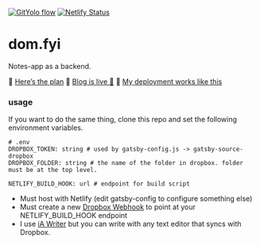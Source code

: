 [![GitYolo flow](https://img.shields.io/badge/Flow-GitYolo-ff69b4)](https://dom.fyi/2019.240) [![Netlify Status](https://api.netlify.com/api/v1/badges/8f857d1f-c68f-424f-a4d2-b473fc4ccddb/deploy-status)](https://app.netlify.com/sites/domfyi/deploys)

# dom.fyi

Notes-app as a backend.

🚀 [Here’s the plan]
🚀 [Blog is live 🎉]
🚀 [My deployment works like this]

### usage

If you want to do the same thing, clone this repo and set the following environment variables.

```
# .env
DROPBOX_TOKEN: string # used by gatsby-config.js -> gatsby-source-dropbox
DROPBOX_FOLDER: string # the name of the folder in dropbox. folder must be at the top level.

NETLIFY_BUILD_HOOK: url # endpoint for build script
```

- Must host with Netlify (edit gatsby-config to configure something else)
- Must create a new [Dropbox Webhook] to point at your NETLIFY_BUILD_HOOK endpoint
- I use [iA Writer] but you can write with any text editor that syncs with Dropbox.

[here’s the plan]: https://dom.fyi/2019.218
[blog is live 🎉]: https://dom.fyi/2019.221
[my deployment works like this]: https://dom.fyi/2019.224
[dropbox webhook]: https://www.dropbox.com/developers/reference/webhooks
[ia writer]: https://ia.net/writer
